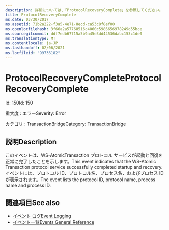 ```yaml
---
description: 詳細については、「ProtocolRecoveryComplete」を参照してください。
title: ProtocolRecoveryComplete
ms.date: 03/30/2017
ms.assetid: 71b2a222-f3a5-4e71-8ecd-ca53c8f8ef00
ms.openlocfilehash: 3f66a2a57768516c4060c5986656978249d55bce
ms.sourcegitcommit: ddf7edb67715a5b9a45e3dd44536dabc153c1de0
ms.translationtype: MT
ms.contentlocale: ja-JP
ms.lasthandoff: 02/06/2021
ms.locfileid: "99736182"
---
```

# <a name="protocolrecoverycomplete"></a><span data-ttu-id="0875a-103">ProtocolRecoveryComplete</span><span class="sxs-lookup"><span data-stu-id="0875a-103">ProtocolRecoveryComplete</span></span>

<span data-ttu-id="0875a-104">Id: 150</span><span class="sxs-lookup"><span data-stu-id="0875a-104">Id: 150</span></span>  
  
 <span data-ttu-id="0875a-105">重大度 : エラー</span><span class="sxs-lookup"><span data-stu-id="0875a-105">Severity: Error</span></span>  
  
 <span data-ttu-id="0875a-106">カテゴリ : TransactionBridge</span><span class="sxs-lookup"><span data-stu-id="0875a-106">Category: TransactionBridge</span></span>  
  
## <a name="description"></a><span data-ttu-id="0875a-107">説明</span><span class="sxs-lookup"><span data-stu-id="0875a-107">Description</span></span>  

 <span data-ttu-id="0875a-108">このイベントは、WS-AtomicTransaction プロトコル サービスが起動と回復を正常に完了したことを示します。</span><span class="sxs-lookup"><span data-stu-id="0875a-108">This event indicates that the WS-Atomic Transaction protocol service successfully completed startup and recovery.</span></span> <span data-ttu-id="0875a-109">イベントには、プロトコル ID、プロトコル名、プロセス名、およびプロセス ID が表示されます。</span><span class="sxs-lookup"><span data-stu-id="0875a-109">The event lists the protocol ID, protocol name, process name and process ID.</span></span>  
  
## <a name="see-also"></a><span data-ttu-id="0875a-110">関連項目</span><span class="sxs-lookup"><span data-stu-id="0875a-110">See also</span></span>

- [<span data-ttu-id="0875a-111">イベント ログ</span><span class="sxs-lookup"><span data-stu-id="0875a-111">Event Logging</span></span>](index.md)
- [<span data-ttu-id="0875a-112">イベント一覧</span><span class="sxs-lookup"><span data-stu-id="0875a-112">Events General Reference</span></span>](events-general-reference.md)
